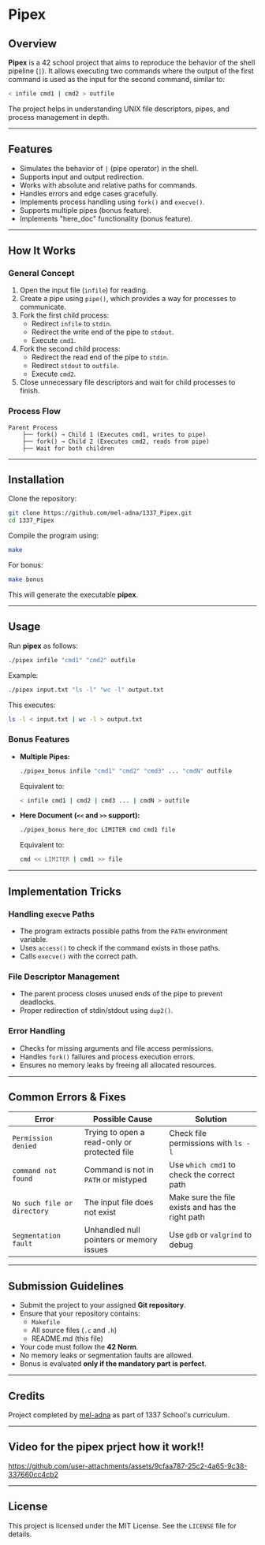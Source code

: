 # Pipex

## Overview
**Pipex** is a 42 school project that aims to reproduce the behavior of the shell pipeline (`|`). It allows executing two commands where the output of the first command is used as the input for the second command, similar to:

```bash
< infile cmd1 | cmd2 > outfile
```

The project helps in understanding UNIX file descriptors, pipes, and process management in depth.

---

## Features
- Simulates the behavior of `|` (pipe operator) in the shell.
- Supports input and output redirection.
- Works with absolute and relative paths for commands.
- Handles errors and edge cases gracefully.
- Implements process handling using `fork()` and `execve()`.
- Supports multiple pipes (bonus feature).
- Implements "here_doc" functionality (bonus feature).

---

## How It Works
### **General Concept**
1. Open the input file (`infile`) for reading.
2. Create a pipe using `pipe()`, which provides a way for processes to communicate.
3. Fork the first child process:
   - Redirect `infile` to `stdin`.
   - Redirect the write end of the pipe to `stdout`.
   - Execute `cmd1`.
4. Fork the second child process:
   - Redirect the read end of the pipe to `stdin`.
   - Redirect `stdout` to `outfile`.
   - Execute `cmd2`.
5. Close unnecessary file descriptors and wait for child processes to finish.

### **Process Flow**
```plaintext
Parent Process
    ├── fork() → Child 1 (Executes cmd1, writes to pipe)
    ├── fork() → Child 2 (Executes cmd2, reads from pipe)
    ├── Wait for both children
```

---

## Installation
Clone the repository:

```bash
git clone https://github.com/mel-adna/1337_Pipex.git
cd 1337_Pipex
```

Compile the program using:

```bash
make
```
For bonus:

```bash
make bonus
```

This will generate the executable **pipex**.

---

## Usage
Run **pipex** as follows:

```bash
./pipex infile "cmd1" "cmd2" outfile
```

Example:

```bash
./pipex input.txt "ls -l" "wc -l" output.txt
```
This executes:
```bash
ls -l < input.txt | wc -l > output.txt
```

### **Bonus Features**
- **Multiple Pipes:**
  ```bash
  ./pipex_bonus infile "cmd1" "cmd2" "cmd3" ... "cmdN" outfile
  ```
  Equivalent to:
  ```bash
  < infile cmd1 | cmd2 | cmd3 ... | cmdN > outfile
  ```

- **Here Document (`<<` and `>>` support):**
  ```bash
  ./pipex_bonus here_doc LIMITER cmd cmd1 file
  ```
  Equivalent to:
  ```bash
  cmd << LIMITER | cmd1 >> file
  ```

---

## Implementation Tricks
### **Handling `execve` Paths**
- The program extracts possible paths from the `PATH` environment variable.
- Uses `access()` to check if the command exists in those paths.
- Calls `execve()` with the correct path.

### **File Descriptor Management**
- The parent process closes unused ends of the pipe to prevent deadlocks.
- Proper redirection of stdin/stdout using `dup2()`.

### **Error Handling**
- Checks for missing arguments and file access permissions.
- Handles `fork()` failures and process execution errors.
- Ensures no memory leaks by freeing all allocated resources.

---

## Common Errors & Fixes
| Error | Possible Cause | Solution |
|--------|----------------|-----------|
| `Permission denied` | Trying to open a read-only or protected file | Check file permissions with `ls -l` |
| `command not found` | Command is not in `PATH` or mistyped | Use `which cmd1` to check the correct path |
| `No such file or directory` | The input file does not exist | Make sure the file exists and has the right path |
| `Segmentation fault` | Unhandled null pointers or memory issues | Use `gdb` or `valgrind` to debug |

---

## Submission Guidelines
- Submit the project to your assigned **Git repository**.
- Ensure that your repository contains:
  - `Makefile`
  - All source files (`.c` and `.h`)
  - README.md (this file)
- Your code must follow the **42 Norm**.
- No memory leaks or segmentation faults are allowed.
- Bonus is evaluated **only if the mandatory part is perfect**.

---

## Credits
Project completed by [mel-adna](https://github.com/mel-adna) as part of 1337 School's curriculum.

---

## Video for the pipex prject how it work!!



https://github.com/user-attachments/assets/9cfaa787-25c2-4a65-9c38-337660cc4cb2



---

## License
This project is licensed under the MIT License. See the `LICENSE` file for details.

